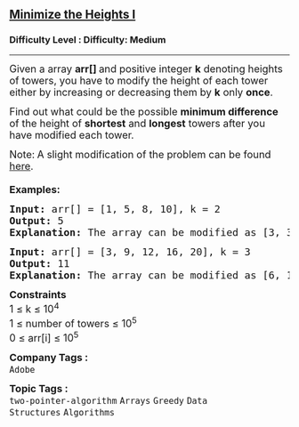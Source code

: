 <h2><a href="https://www.geeksforgeeks.org/problems/minimize-the-heights-i/1?page=2&company=Flipkart,Adobe&difficulty=Medium&status=unsolved&sortBy=accuracy">Minimize the Heights I</a></h2><h3>Difficulty Level : Difficulty: Medium</h3><hr><div class="problems_problem_content__Xm_eO"><p><span style="font-size: 18px;">Given</span><span style="font-size: 18px;"> a </span><span style="font-size: 18px;">array </span><strong style="font-size: 18px;">arr[] </strong><span style="font-size: 18px;">and&nbsp;positive integer&nbsp;</span><strong style="font-size: 18px;">k</strong><span style="font-size: 18px;">&nbsp;denoting heights of towers</span><span style="font-size: 18px;">, you have to modify the height&nbsp;of each&nbsp;tower either by increasing or decreasing them by </span><strong style="font-size: 18px;">k</strong><span style="font-size: 18px;"> only </span><strong style="font-size: 18px;">once</strong><span style="font-size: 18px;">.</span></p>
<p><span style="font-size: 18px;">Find out what could be the possible&nbsp;<strong>minimum difference</strong> of the height&nbsp;of <strong>shortest</strong> and <strong>longest</strong> towers after you have modified each tower.<br></span></p>
<p><span style="font-size: 18px;">Note:<strong> </strong></span><span style="font-size: 18px;">A slight modification of the problem can be found <a href="https://practice.geeksforgeeks.org/problems/minimize-the-heights3351/1">here</a>.&nbsp;<br><br></span><span style="font-size: 18px;"><strong>Examples:</strong></span></p>
<pre><span style="font-size: 18px;"><strong>Input: </strong>arr[] = [1, 5, 8, 10], k = 2
<strong>Output: </strong>5
<strong>Explanation: </strong>The array can be modified as [3, 3, 6, 8]. The difference between the largest and the smallest is 8 - 3 = 5.
</span></pre>
<pre><span style="font-size: 18px;"><strong>Input: </strong>arr[] = [3, 9, 12, 16, 20], k = 3
<strong>Output: </strong>11
<strong>Explanation: </strong>The array can be modified as [6, 12, 9, 13, 17]. The difference between the largest and the smallest is 17 - 6 = 11.&nbsp;
</span></pre>
<p><span style="font-size: 18px;"><strong>Constraints</strong><br>1 ≤ k ≤ 10<sup>4</sup><br>1 ≤ number of towers ≤ 10<sup>5</sup><br>0 ≤ arr[i] ≤ 10<sup>5</sup></span></p></div><p><span style=font-size:18px><strong>Company Tags : </strong><br><code>Adobe</code>&nbsp;<br><p><span style=font-size:18px><strong>Topic Tags : </strong><br><code>two-pointer-algorithm</code>&nbsp;<code>Arrays</code>&nbsp;<code>Greedy</code>&nbsp;<code>Data Structures</code>&nbsp;<code>Algorithms</code>&nbsp;